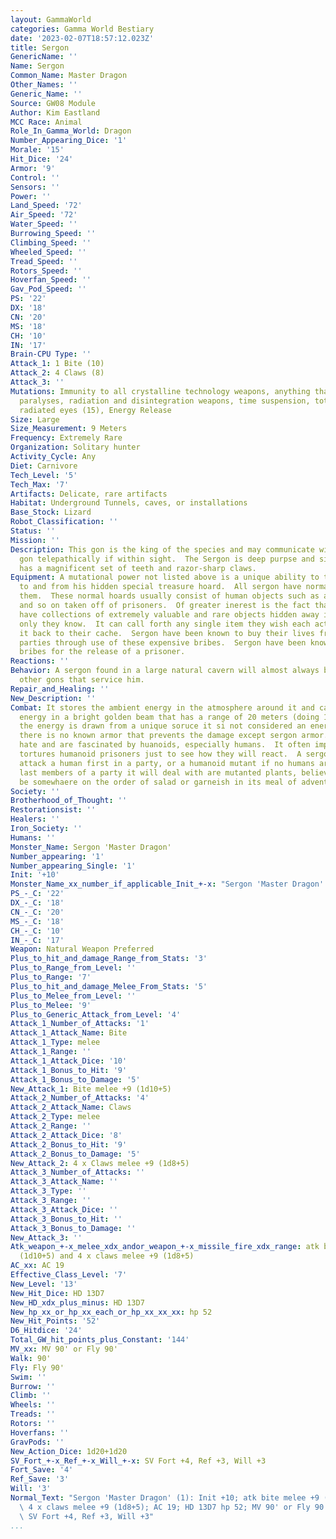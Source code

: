 ```yaml
---
layout: GammaWorld
categories: Gamma World Bestiary
date: '2023-02-07T18:57:12.023Z'
title: Sergon
GenericName: ''
Name: Sergon
Common_Name: Master Dragon
Other_Names: ''
Generic_Name: ''
Source: GW08 Module
Author: Kim Eastland
MCC Race: Animal
Role_In_Gamma_World: Dragon
Number_Appearing_Dice: '1'
Morale: '15'
Hit_Dice: '24'
Armor: '9'
Control: ''
Sensors: ''
Power: ''
Land_Speed: '72'
Air_Speed: '72'
Water_Speed: ''
Burrowing_Speed: ''
Climbing_Speed: ''
Wheeled_Speed: ''
Tread_Speed: ''
Rotors_Speed: ''
Hoverfan_Speed: ''
Gav_Pod_Speed: ''
PS: '22'
DX: '18'
CN: '20'
MS: '18'
CH: '10'
IN: '17'
Brain-CPU Type: ''
Attack_1: 1 Bite (10)
Attack_2: 4 Claws (8)
Attack_3: ''
Mutations: Immunity to all crystalline technology weapons, anything that stuns or
  paralyses, radiation and disintegration weapons, time suspension, total healing,
  radiated eyes (15), Energy Release
Size: Large
Size_Measurement: 9 Meters
Frequency: Extremely Rare
Organization: Solitary hunter
Activity_Cycle: Any
Diet: Carnivore
Tech_Level: '5'
Tech_Max: '7'
Artifacts: Delicate, rare artifacts
Habitat: Underground Tunnels, caves, or installations
Base_Stock: Lizard
Robot_Classification: ''
Status: ''
Mission: ''
Description: This gon is the king of the species and may communicate with any other
  gon telepathically if within sight.  The Sergon is deep purpse and six-legged.  It
  has a magnificent set of teeth and razor-sharp claws.
Equipment: A mutational power not listed above is a unique ability to teleport objects
  to and from his hidden special treasure hoard.  All sergon have normal hards around
  them.  These normal hoards usually consist of human objects such as armor, helmets,
  and so on taken off of prisoners.  Of greater inerest is the fact that sergon also
  have collections of extremely valuable and rare objects hidden away in a location
  only they know.  It can call forth any single item they wish each action.  or send
  it back to their cache.  Sergon have been known to buy their lives from adventureing
  parties through use of these expensive bribes.  Sergon have been known to take expensive
  bribes for the release of a prisoner.
Reactions: ''
Behavior: A sergon found in a large natural cavern will almost always be guarded by
  other gons that service him.
Repair_and_Healing: ''
New_Description: ''
Combat: It stores the ambient energy in the atmosphere around it and can release the
  energy in a bright golden beam that has a range of 20 meters (doing 1d20 damage).  Since
  the energy is drawn from a unique soruce it si not considered an energy weapon and
  there is no known armor that prevents the damage except sergon armor.  Sergon both
  hate and are fascinated by huanoids, especially humans.  It often imprioons and
  tortures humanoid prisoners just to see how they will react.  A sergon will always
  attack a human first in a party, or a humanoid mutant if no humans are present.  The
  last members of a party it will deal with are mutanted plants, believing them to
  be somewhaere on the order of salad or garneish in its meal of adventureres.
Society: ''
Brotherhood_of_Thought: ''
Restorationsist: ''
Healers: ''
Iron_Society: ''
Humans: ''
Monster_Name: Sergon 'Master Dragon'
Number_appearing: '1'
Number_appearing_Single: '1'
Init: '+10'
Monster_Name_xx_number_if_applicable_Init_+-x: "Sergon 'Master Dragon' (1): Init +10"
PS_-_C: '22'
DX_-_C: '18'
CN_-_C: '20'
MS_-_C: '18'
CH_-_C: '10'
IN_-_C: '17'
Weapon: Natural Weapon Preferred
Plus_to_hit_and_damage_Range_from_Stats: '3'
Plus_to_Range_from_Level: ''
Plus_to_Range: '7'
Plus_to_hit_and_damage_Melee_From_Stats: '5'
Plus_to_Melee_from_Level: ''
Plus_to_Melee: '9'
Plus_to_Generic_Attack_from_Level: '4'
Attack_1_Number_of_Attacks: '1'
Attack_1_Attack_Name: Bite
Attack_1_Type: melee
Attack_1_Range: ''
Attack_1_Attack_Dice: '10'
Attack_1_Bonus_to_Hit: '9'
Attack_1_Bonus_to_Damage: '5'
New_Attack_1: Bite melee +9 (1d10+5)
Attack_2_Number_of_Attacks: '4'
Attack_2_Attack_Name: Claws
Attack_2_Type: melee
Attack_2_Range: ''
Attack_2_Attack_Dice: '8'
Attack_2_Bonus_to_Hit: '9'
Attack_2_Bonus_to_Damage: '5'
New_Attack_2: 4 x Claws melee +9 (1d8+5)
Attack_3_Number_of_Attacks: ''
Attack_3_Attack_Name: ''
Attack_3_Type: ''
Attack_3_Range: ''
Attack_3_Attack_Dice: ''
Attack_3_Bonus_to_Hit: ''
Attack_3_Bonus_to_Damage: ''
New_Attack_3: ''
Atk_weapon_+-x_melee_xdx_andor_weapon_+-x_missile_fire_xdx_range: atk bite melee +9
  (1d10+5) and 4 x claws melee +9 (1d8+5)
AC_xx: AC 19
Effective_Class_Level: '7'
New_Level: '13'
New_Hit_Dice: HD 13D7
New_HD_xdx_plus_minus: HD 13D7
New_hp_xx_or_hp_xx_each_or_hp_xx_xx_xx: hp 52
New_Hit_Points: '52'
D6_Hitdice: '24'
Total_GW_hit_points_plus_Constant: '144'
MV_xx: MV 90' or Fly 90'
Walk: 90'
Fly: Fly 90'
Swim: ''
Burrow: ''
Climb: ''
Wheels: ''
Treads: ''
Rotors: ''
Hoverfans: ''
GravPods: ''
New_Action_Dice: 1d20+1d20
SV_Fort_+-x_Ref_+-x_Will_+-x: SV Fort +4, Ref +3, Will +3
Fort_Save: '4'
Ref_Save: '3'
Will: '3'
Normal_Text: "Sergon 'Master Dragon' (1): Init +10; atk bite melee +9 (1d10+5) and\
  \ 4 x claws melee +9 (1d8+5); AC 19; HD 13D7 hp 52; MV 90' or Fly 90' ; 1d20+1d20;\
  \ SV Fort +4, Ref +3, Will +3"
...
```

